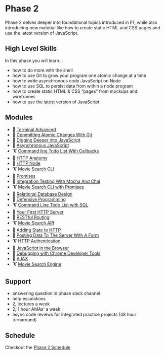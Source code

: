 # Phase 2

Phase 2 delves deeper into foundational topics introduced in F1, while also
introducing new material like how to create static HTML and CSS pages and use
the latest version of JavaScript.


## High Level Skills

In this phase you will learn…

- how to do more with the shell
- how to use Git to grow your program one atomic change at a time
- how to write asynchronous code JavaScript on Node
- how to use SQL to persist data from within a node program
- how to create static HTML & CSS “pages” from mockups and wireframes
- how to use the latest version of JavaScript

## Modules

- 🤸 [Terminal Advanced](../../modules/Terminal-Advanced)
- 🤸 [Committing Atomic Changes With Git](../../modules/Committing-Atomic-Changes-With-Git)
- 🤸 [Digging Deeper Into JavaScript](../../modules/Digging-Deeper-Into-JavaScript)
- 🤸 [Asynchronous JavaScript](../../modules/Asynchronous-JavaScript)
- 🏋 [Command line Todo List With Callbacks](../../modules/Command-line-Todo-List-With-Callbacks)
- 🤸 [HTTP Anatomy](../../modules/HTTP-Anatomy)
- 🤸 [HTTP Node](../../modules/HTTP-Node)
- 🏋 [Movie Search CLI](../../modules/Movie-Search-CLI)
- 🤸 [Promises](../../modules/Promises)
- 🤸 [Integration Testing With Mocha And Chai](../../modules/Integration-Testing-With-Mocha-And-Chai)
- 🏋 [Movie Search CLI with Promises](../../modules/Movie-Search-CLI-With-Promises)
- 🤸 [Relational Database Design](../../modules/Relational-Database-Design)
- 🤸 [Defensive Programming](../../modules/Defensive-Programming)
- 🏋 [Command Line Todo List with SQL](../../modules/Command-Line-Todo-List-with-SQL)
- 🤸 [Your First HTTP Server](../../modules/Your-First-HTTP-Server)
- 🤸 [RESTful Routing](../../modules/RESTful-Routing)
- 🏋 [Movie Search API](../../modules/Movie-Search-API)
- 🤸 [Adding State to HTTP](../../modules/Adding-State-to-HTTP)
- 🤸 [Posting Data To The Server With A Form](../../modules/Posting-Data-To-The-Server-With-A-Form)
- 🏋 [HTTP Authentication](../../modules/HTTP-Authentication)
- 🤸 [JavaScript in the Browser](../../modules/JavaScript-in-the-Browser)
- 🤸 [Debugging with Chrome Developer Tools](../../modules/Debugging-with-Chrome-Developer-Tools)
- 🤸 [AJAX](../../modules/AJAX)
- 🏋 [Movie Search Engine](../../modules/Movie-Search-Engine)



## Support

- answering question in phase slack channel
- help escalations
- 2, lectures a week
- 2, 1 hour AMAs' a week
- async code reviews for integrated practice projects (48 hour turnaround)


## Schedule

Checkout the [Phase 2 Schedule](./schedule.md)
